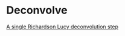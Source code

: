 # Deconvolve

[A single Richardson Lucy deconvolution step](../src/QtProcessing/QtProcessing/Mono2Mono/rldeconvolution.md)

